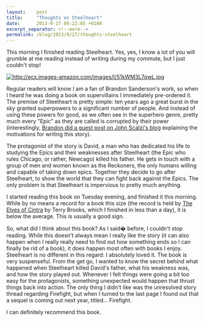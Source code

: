 ```yaml
---
layout:    post
title:     "Thoughts on Steelheart"
date:      2013-9-27 09:22:05 +0100
excerpt_separator: <!--more-->
permalink: /blog/2013/9/27/thoughts-steelheart
---
```


This morning I finished reading Steelheart. Yes, yes, I know a lot of you will grumble at me reading instead of writing during my commute, but I just couldn't stop!

[<img alt="http://ecx.images-amazon.com/images/I/51kWM3L7qwL.jpg" src="http://ecx.images-amazon.com/images/I/51kWM3L7qwL.jpg" />](http://www.amazon.com/Steelheart-ebook/dp/B00ARHAAZ6/)

<!--more-->
Regular readers will know I am a fan of Brandon Sanderson's work, so when I heard he was doing a book on supervillains I immediately pre-ordered it. The premise of Steelheart is pretty simple: ten years ago a great burst in the sky granted superpowers to a significant number of people. And instead of using these powers for good, as we often see in the superhero genre, pretty much every &quot;Epic&quot; as they are called is corrupted by their power (interestingly, [Brandon did a guest post on John Scalzi's blog](http://whatever.scalzi.com/2013/09/26/the-big-idea-brandon-sanderson/) explaining the motivations for writing this story).

The protagonist of the story is David, a man who has dedicated his life to studying the Epics and their weaknesses after Steelheart (the Epic who rules Chicago, or rather, Newcago) killed his father. He gets in touch with a group of men and women known as the Reckoners, the only humans willing and capable of taking down epics. Together they decide to go after Steelheart, to show the world that they can fight back against the Epics. The only problem is that Steelheart is impervious to pretty much anything.

I started reading this book on Tuesday evening, and finished it this morning. While by no means a record for a book this size (the record is held by [The Elves of Cintra](http://www.amazon.com/Elves-Cintra-Genesis-Shannara-ebook/dp/B000UZQHKM/) by Terry Brooks, which I finished in less than a day), it is below the average. This is usually a good sign.

So, what did I think about this book? As I said� before, I couldn't stop reading. While this doesn't always mean I really like the story (it can also happen when I really really need to find out how something ends so I can finally be rid of a book), it does happen most often with books I enjoy. Steelheart is no different in this regard: I absolutely loved it. The book is very suspenseful. From the get go, I wanted to know the secret behind what happened when Steelheart killed David's father, what his weakness was, and how the story played out. Whenever I felt things were going a bit too easy for the protagonists, something unexpected would happen that thrust things back into action. The only thing I didn't like was the unresolved story thread regarding Firefight, but when I turned to the last page I found out that a sequel is coming out next year, titled... Firefight.

I can definitely recommend this book.